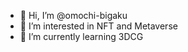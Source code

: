- 👋 Hi, I’m @omochi-bigaku
- 👀 I’m interested in NFT and Metaverse
- 🌱 I’m currently learning 3DCG


<!---
omochi-bigaku/omochi-bigaku is a ✨ special ✨ repository because its `README.md` (this file) appears on your GitHub profile.
You can click the Preview link to take a look at your changes.
--->
